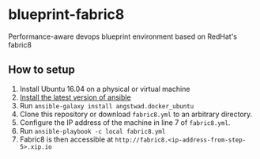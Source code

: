 # blueprint-fabric8
Performance-aware devops blueprint environment based on RedHat's fabric8

## How to setup
1. Install Ubuntu 16.04 on a physical or virtual machine
2. [Install the latest version of ansible](http://docs.ansible.com/ansible/intro_installation.html#latest-releases-via-apt-ubuntu)
3. Run `ansible-galaxy install angstwad.docker_ubuntu`
4. Clone this repository or download `fabric8.yml` to an arbitrary directory.
5. Configure the IP address of the machine in line 7 of `fabric8.yml`.
6. Run `ansible-playbook -c local fabric8.yml`
7. Fabric8 is then accessible at `http://fabric8.<ip-address-from-step-5>.xip.io`
